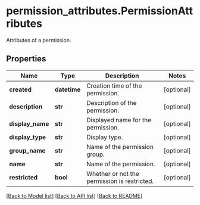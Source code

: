 # permission_attributes.PermissionAttributes

Attributes of a permission.
## Properties
Name | Type | Description | Notes
------------ | ------------- | ------------- | -------------
**created** | **datetime** | Creation time of the permission. | [optional] 
**description** | **str** | Description of the permission. | [optional] 
**display_name** | **str** | Displayed name for the permission. | [optional] 
**display_type** | **str** | Display type. | [optional] 
**group_name** | **str** | Name of the permission group. | [optional] 
**name** | **str** | Name of the permission. | [optional] 
**restricted** | **bool** | Whether or not the permission is restricted. | [optional] 

[[Back to Model list]](README.md#documentation-for-models) [[Back to API list]](README.md#documentation-for-api-endpoints) [[Back to README]](README.md)


